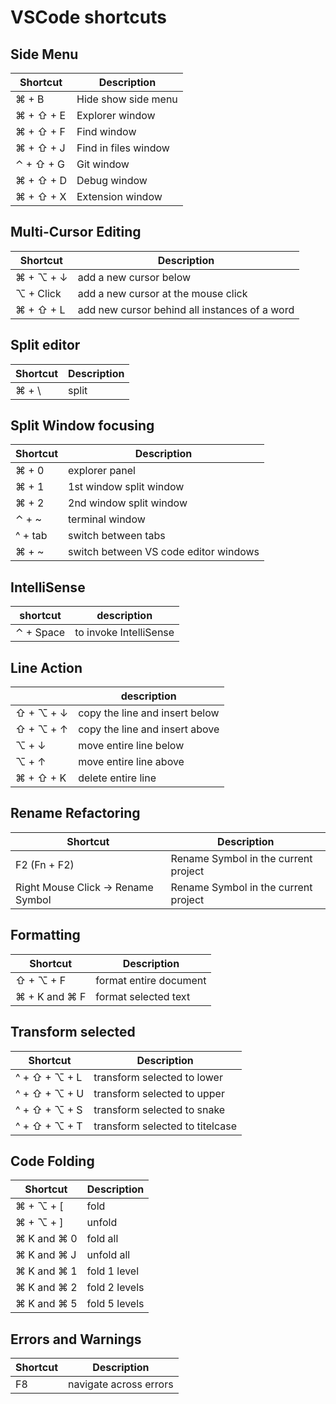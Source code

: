 # VSCode shortcuts

## Side Menu

| Shortcut  | Description          |
| --------- | -------------------- |
| ⌘ + B     | Hide show side menu  |
| ⌘ + ⇧ + E | Explorer window      |
| ⌘ + ⇧ + F | Find window          |
| ⌘ + ⇧ + J | Find in files window |
| ⌃ + ⇧ + G | Git window           |
| ⌘ + ⇧ + D | Debug window         |
| ⌘ + ⇧ + X | Extension window     |

## Multi-Cursor Editing

| Shortcut  | Description                                   |
| --------- | --------------------------------------------- |
| ⌘ + ⌥ + ↓ | add a new cursor below                        |
| ⌥ + Click | add a new cursor at the mouse click           |
| ⌘ + ⇧ + L | add new cursor behind all instances of a word |

## Split editor

| Shortcut | Description |
| -------- | ----------- |
| ⌘ + \    | split       |

## Split Window focusing

| Shortcut | Description                           |
| -------- | ------------------------------------- |
| ⌘ + 0    | explorer panel                        |
| ⌘ + 1    | 1st window split window               |
| ⌘ + 2    | 2nd window split window               |
| ⌃ + ~    | terminal window                       |
| ^ + tab  | switch between tabs                   |
| ⌘ + ~    | switch between VS code editor windows |

## IntelliSense

| shortcut  | description            |
| --------- | ---------------------- |
| ⌃ + Space | to invoke IntelliSense |

## Line Action

|           | description                    |
| --------- | ------------------------------ |
| ⇧ + ⌥ + ↓ | copy the line and insert below |
| ⇧ + ⌥ + ↑ | copy the line and insert above |
| ⌥ + ↓     | move entire line below         |
| ⌥ + ↑     | move entire line above         |
| ⌘ + ⇧ + K | delete entire line             |

## Rename Refactoring

| Shortcut                           | Description                          |
| ---------------------------------- | ------------------------------------ |
| F2 (Fn + F2)                       | Rename Symbol in the current project |
| Right Mouse Click -> Rename Symbol | Rename Symbol in the current project |

## Formatting

| Shortcut      | Description            |
| ------------- | ---------------------- |
| ⇧ + ⌥ + F     | format entire document |
| ⌘ + K and ⌘ F | format selected text   |

## Transform selected

| Shortcut      | Description                     |
| ------------- | ------------------------------- |
| ^ + ⇧ + ⌥ + L | transform selected to lower     |
| ^ + ⇧ + ⌥ + U | transform selected to upper     |
| ^ + ⇧ + ⌥ + S | transform selected to snake     |
| ^ + ⇧ + ⌥ + T | transform selected to titelcase |

## Code Folding

| Shortcut    | Description   |
| ----------- | ------------- |
| ⌘ + ⌥ + [   | fold          |
| ⌘ + ⌥ + ]   | unfold        |
| ⌘ K and ⌘ 0 | fold all      |
| ⌘ K and ⌘ J | unfold all    |
| ⌘ K and ⌘ 1 | fold 1 level  |
| ⌘ K and ⌘ 2 | fold 2 levels |
| ⌘ K and ⌘ 5 | fold 5 levels |

## Errors and Warnings

| Shortcut | Description            |
| -------- | ---------------------- |
| F8       | navigate across errors |
